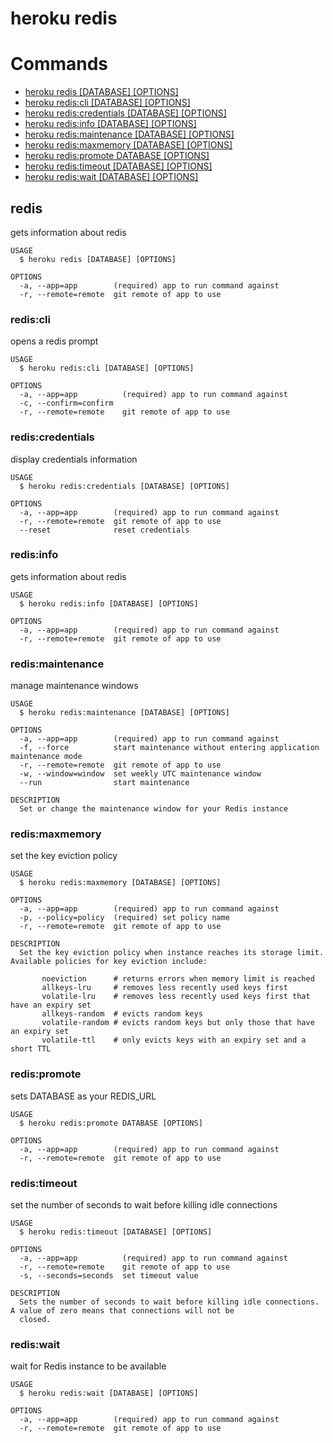 heroku redis
============


# Commands

* [heroku redis [DATABASE] [OPTIONS]](#redis)
* [heroku redis:cli [DATABASE] [OPTIONS]](#rediscli)
* [heroku redis:credentials [DATABASE] [OPTIONS]](#rediscredentials)
* [heroku redis:info [DATABASE] [OPTIONS]](#redisinfo)
* [heroku redis:maintenance [DATABASE] [OPTIONS]](#redismaintenance)
* [heroku redis:maxmemory [DATABASE] [OPTIONS]](#redismaxmemory)
* [heroku redis:promote DATABASE [OPTIONS]](#redispromote)
* [heroku redis:timeout [DATABASE] [OPTIONS]](#redistimeout)
* [heroku redis:wait [DATABASE] [OPTIONS]](#rediswait)
## redis

gets information about redis

```
USAGE
  $ heroku redis [DATABASE] [OPTIONS]

OPTIONS
  -a, --app=app        (required) app to run command against
  -r, --remote=remote  git remote of app to use
```

### redis:cli

opens a redis prompt

```
USAGE
  $ heroku redis:cli [DATABASE] [OPTIONS]

OPTIONS
  -a, --app=app          (required) app to run command against
  -c, --confirm=confirm
  -r, --remote=remote    git remote of app to use
```

### redis:credentials

display credentials information

```
USAGE
  $ heroku redis:credentials [DATABASE] [OPTIONS]

OPTIONS
  -a, --app=app        (required) app to run command against
  -r, --remote=remote  git remote of app to use
  --reset              reset credentials
```

### redis:info

gets information about redis

```
USAGE
  $ heroku redis:info [DATABASE] [OPTIONS]

OPTIONS
  -a, --app=app        (required) app to run command against
  -r, --remote=remote  git remote of app to use
```

### redis:maintenance

manage maintenance windows

```
USAGE
  $ heroku redis:maintenance [DATABASE] [OPTIONS]

OPTIONS
  -a, --app=app        (required) app to run command against
  -f, --force          start maintenance without entering application maintenance mode
  -r, --remote=remote  git remote of app to use
  -w, --window=window  set weekly UTC maintenance window
  --run                start maintenance

DESCRIPTION
  Set or change the maintenance window for your Redis instance
```

### redis:maxmemory

set the key eviction policy

```
USAGE
  $ heroku redis:maxmemory [DATABASE] [OPTIONS]

OPTIONS
  -a, --app=app        (required) app to run command against
  -p, --policy=policy  (required) set policy name
  -r, --remote=remote  git remote of app to use

DESCRIPTION
  Set the key eviction policy when instance reaches its storage limit. Available policies for key eviction include:

       noeviction      # returns errors when memory limit is reached
       allkeys-lru     # removes less recently used keys first
       volatile-lru    # removes less recently used keys first that have an expiry set
       allkeys-random  # evicts random keys
       volatile-random # evicts random keys but only those that have an expiry set
       volatile-ttl    # only evicts keys with an expiry set and a short TTL
```

### redis:promote

sets DATABASE as your REDIS_URL

```
USAGE
  $ heroku redis:promote DATABASE [OPTIONS]

OPTIONS
  -a, --app=app        (required) app to run command against
  -r, --remote=remote  git remote of app to use
```

### redis:timeout

set the number of seconds to wait before killing idle connections

```
USAGE
  $ heroku redis:timeout [DATABASE] [OPTIONS]

OPTIONS
  -a, --app=app          (required) app to run command against
  -r, --remote=remote    git remote of app to use
  -s, --seconds=seconds  set timeout value

DESCRIPTION
  Sets the number of seconds to wait before killing idle connections. A value of zero means that connections will not be 
  closed.
```

### redis:wait

wait for Redis instance to be available

```
USAGE
  $ heroku redis:wait [DATABASE] [OPTIONS]

OPTIONS
  -a, --app=app        (required) app to run command against
  -r, --remote=remote  git remote of app to use
```
